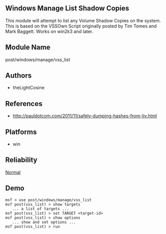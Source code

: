 ## Windows Manage List Shadow Copies

This module will attempt to list any Volume Shadow Copies on 
the system. This is based on the VSSOwn Script originally 
posted by Tim Tomes and Mark Baggett. Works on win2k3 and 
later.


## Module Name
post/windows/manage/vss_list

## Authors
* theLightCosine


## References
* http://pauldotcom.com/2011/11/safely-dumping-hashes-from-liv.html




## Platforms
* win

## Reliability
[Normal](https://github.com/rapid7/metasploit-framework/wiki/Exploit-Ranking)

## Demo

```
msf > use post/windows/manage/vss_list
msf post(vss_list) > show targets
   ... a list of targets ...
msf post(vss_list) > set TARGET <target-id>
msf post(vss_list) > show options
   ... show and set options ...
msf post(vss_list) > run
```
    
    